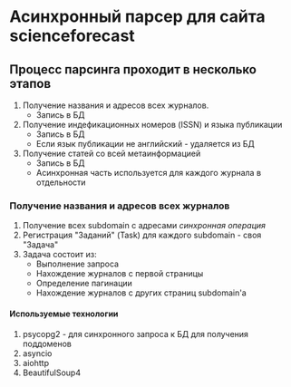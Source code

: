 Асинхронный парсер для сайта scienceforecast
============================================

Процесс парсинга проходит в несколько этапов
--------------------------------------------

1. Получение названия и адресов всех журналов.
   - Запись в БД
2. Получение индефикационных номеров (ISSN) и языка публикации
   - Запись в БД
   - Если язык публикации не английский - удаляется из БД
3. Получение статей со всей метаинформацией
   - Запись в БД
   - Асинхронная часть используется для каждого журнала в отдельности


### Получение названия и адресов всех журналов

1. Получение всех subdomain с адресами *синхронная операция*
2. Регистрация "Заданий" (Task) для каждого subdomain - своя "Задача"
3. Задача состоит из:
   - Выполнение запроса
   - Нахождение журналов с первой страницы
   - Определение пагинации
   - Нахождение журналов с других страниц subdomain'а


#### Используемые технологии
1. psycopg2 - для синхронного запроса к БД для получения поддоменов
2. asyncio
3. aiohttp
4. BeautifulSoup4